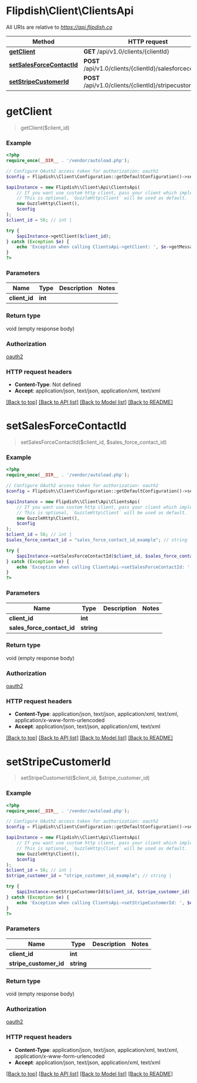# Flipdish\\Client\ClientsApi

All URIs are relative to *https://api.flipdish.co*

Method | HTTP request | Description
------------- | ------------- | -------------
[**getClient**](ClientsApi.md#getClient) | **GET** /api/v1.0/clients/{clientId} | 
[**setSalesForceContactId**](ClientsApi.md#setSalesForceContactId) | **POST** /api/v1.0/clients/{clientId}/salesforcecontactid | 
[**setStripeCustomerId**](ClientsApi.md#setStripeCustomerId) | **POST** /api/v1.0/clients/{clientId}/stripecustomerid | 


# **getClient**
> getClient($client_id)



### Example
```php
<?php
require_once(__DIR__ . '/vendor/autoload.php');

// Configure OAuth2 access token for authorization: oauth2
$config = Flipdish\\Client\Configuration::getDefaultConfiguration()->setAccessToken('YOUR_ACCESS_TOKEN');

$apiInstance = new Flipdish\\Client\Api\ClientsApi(
    // If you want use custom http client, pass your client which implements `GuzzleHttp\ClientInterface`.
    // This is optional, `GuzzleHttp\Client` will be used as default.
    new GuzzleHttp\Client(),
    $config
);
$client_id = 56; // int | 

try {
    $apiInstance->getClient($client_id);
} catch (Exception $e) {
    echo 'Exception when calling ClientsApi->getClient: ', $e->getMessage(), PHP_EOL;
}
?>
```

### Parameters

Name | Type | Description  | Notes
------------- | ------------- | ------------- | -------------
 **client_id** | **int**|  |

### Return type

void (empty response body)

### Authorization

[oauth2](../../README.md#oauth2)

### HTTP request headers

 - **Content-Type**: Not defined
 - **Accept**: application/json, text/json, application/xml, text/xml

[[Back to top]](#) [[Back to API list]](../../README.md#documentation-for-api-endpoints) [[Back to Model list]](../../README.md#documentation-for-models) [[Back to README]](../../README.md)

# **setSalesForceContactId**
> setSalesForceContactId($client_id, $sales_force_contact_id)



### Example
```php
<?php
require_once(__DIR__ . '/vendor/autoload.php');

// Configure OAuth2 access token for authorization: oauth2
$config = Flipdish\\Client\Configuration::getDefaultConfiguration()->setAccessToken('YOUR_ACCESS_TOKEN');

$apiInstance = new Flipdish\\Client\Api\ClientsApi(
    // If you want use custom http client, pass your client which implements `GuzzleHttp\ClientInterface`.
    // This is optional, `GuzzleHttp\Client` will be used as default.
    new GuzzleHttp\Client(),
    $config
);
$client_id = 56; // int | 
$sales_force_contact_id = "sales_force_contact_id_example"; // string | 

try {
    $apiInstance->setSalesForceContactId($client_id, $sales_force_contact_id);
} catch (Exception $e) {
    echo 'Exception when calling ClientsApi->setSalesForceContactId: ', $e->getMessage(), PHP_EOL;
}
?>
```

### Parameters

Name | Type | Description  | Notes
------------- | ------------- | ------------- | -------------
 **client_id** | **int**|  |
 **sales_force_contact_id** | **string**|  |

### Return type

void (empty response body)

### Authorization

[oauth2](../../README.md#oauth2)

### HTTP request headers

 - **Content-Type**: application/json, text/json, application/xml, text/xml, application/x-www-form-urlencoded
 - **Accept**: application/json, text/json, application/xml, text/xml

[[Back to top]](#) [[Back to API list]](../../README.md#documentation-for-api-endpoints) [[Back to Model list]](../../README.md#documentation-for-models) [[Back to README]](../../README.md)

# **setStripeCustomerId**
> setStripeCustomerId($client_id, $stripe_customer_id)



### Example
```php
<?php
require_once(__DIR__ . '/vendor/autoload.php');

// Configure OAuth2 access token for authorization: oauth2
$config = Flipdish\\Client\Configuration::getDefaultConfiguration()->setAccessToken('YOUR_ACCESS_TOKEN');

$apiInstance = new Flipdish\\Client\Api\ClientsApi(
    // If you want use custom http client, pass your client which implements `GuzzleHttp\ClientInterface`.
    // This is optional, `GuzzleHttp\Client` will be used as default.
    new GuzzleHttp\Client(),
    $config
);
$client_id = 56; // int | 
$stripe_customer_id = "stripe_customer_id_example"; // string | 

try {
    $apiInstance->setStripeCustomerId($client_id, $stripe_customer_id);
} catch (Exception $e) {
    echo 'Exception when calling ClientsApi->setStripeCustomerId: ', $e->getMessage(), PHP_EOL;
}
?>
```

### Parameters

Name | Type | Description  | Notes
------------- | ------------- | ------------- | -------------
 **client_id** | **int**|  |
 **stripe_customer_id** | **string**|  |

### Return type

void (empty response body)

### Authorization

[oauth2](../../README.md#oauth2)

### HTTP request headers

 - **Content-Type**: application/json, text/json, application/xml, text/xml, application/x-www-form-urlencoded
 - **Accept**: application/json, text/json, application/xml, text/xml

[[Back to top]](#) [[Back to API list]](../../README.md#documentation-for-api-endpoints) [[Back to Model list]](../../README.md#documentation-for-models) [[Back to README]](../../README.md)

